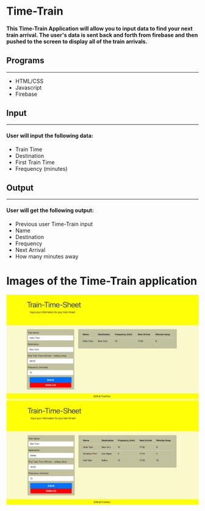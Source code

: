 # Time-Train

#### This Time-Train Application will allow you to input data to find your next train arrival. The user's data is sent back and forth from firebase and then pushed to the screen to display all of the train arrivals.

## Programs
***
* HTML/CSS
* Javascript
* Firebase

## Input
***
#### User will input the following data:
* Train Time
* Destination
* First Train Time
* Frequency (minutes)

## Output
***
#### User will get the following output:
* Previous user Time-Train input 
* Name
* Destination
* Frequency
* Next Arrival
* How many minutes away

# Images of the Time-Train application
![Alt text](/images/image1.png)
![Alt text](/images/image2.png)